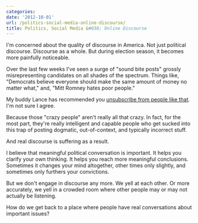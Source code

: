 ```yaml
---
categories:
date: '2012-10-01'
url: /politics-social-media-online-discourse/
title: Politics, Social Media &#038; Online Discourse
---
```


I'm concerned about the quality of discourse in America. Not just political discourse. Discourse as a whole. But during election season, it becomes more painfully noticeable.

Over the last few weeks I've seen a surge of "sound bite posts" grossly misrepresenting candidates on all shades of the spectrum. Things like, "Democrats believe everyone should make the same amount of money no matter what," and, "Mitt Romney hates poor people."

My buddy Lance has recommended you <a href="http://lancehaun.com/its-time-to-unsubscribe-from-aunt-ednas-crazy-political-facebook-posts/">unsubscribe from people like that</a>. I'm not sure I agree.

Because those "crazy people" aren't really all that crazy. In fact, for the most part, they're really intelligent and capable people who get sucked into this trap of posting dogmatic, out-of-context, and typically incorrect stuff.

And real discourse is suffering as a result.

I believe that meaningful political conversation is important. It helps you clarify your own thinking. It helps you reach more meaningful conclusions. Sometimes it changes your mind altogether, other times only slightly, and sometimes only furthers your convictions.

But we don't engage in discourse any more. We yell at each other. Or more accurately, we yell in a crowded room where other people may or may not actually be listening.

How do we get back to a place where people have real conversations about important issues?